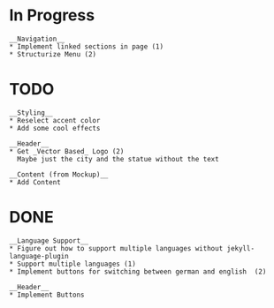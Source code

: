 # In Progress
    __Navigation__
    * Implement linked sections in page (1)
    * Structurize Menu (2)
    
# TODO 
    __Styling__
    * Reselect accent color
    * Add some cool effects
    
    __Header__
    * Get _Vector Based_ Logo (2)
      Maybe just the city and the statue without the text
      
    __Content (from Mockup)__
    * Add Content
  
# DONE
    __Language Support__
    * Figure out how to support multiple languages without jekyll-language-plugin
    * Support multiple languages (1)
    * Implement buttons for switching between german and english  (2)
    
    __Header__
    * Implement Buttons 
    





